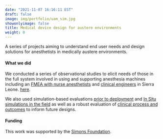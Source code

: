 ```yaml
---
date: "2021-11-07 16:16:11 EST"
draft: false
image: img/portfolio/uam_sim.jpg
showonlyimage: false
title: Medical device design for austere environments
weight: 0
---
```

A series of projects aiming to understand end user needs and design solutions for anesthetists in medically austere environments. 
<!--more-->

#### What we did

We conducted a series of observational studies to elicit needs of those in the full system involved in using and supporting anesthesia machines including an  [FMEA with nurse anesthetists](https://doi.org/10.1093/intqhc/mzv030) and [clinical engineers](https://doi.org/10.1093/bja/aeu096) in Sierra Leone.  [here](https://doi.org/10.1093/intqhc/mzu053).

We also used simulation-based evaluations  [prior to deployment](https://doi.org/10.1016/j.jnma.2019.03.005) and  [In Situ simulations in the field](https://doi.org/10.1016/j.jnma.2017.12.003)
as well as a robust evaluation of [clinical process and outcomes](https://journals.lww.com/anesthesia-analgesia/FullText/2016/07000/Anesthesia_Practice_and_Perioperative_Outcomes_at.28.aspx) to inform future designs.

#### Funding
This work was supported by the [Simons Foundation](https://www.simonsfoundation.org/).
